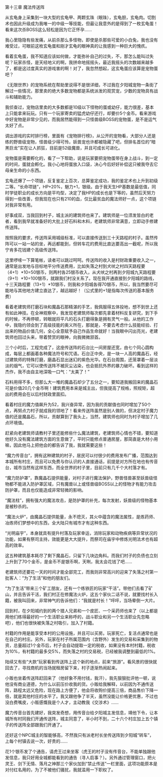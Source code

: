 第十三章 魔法传送阵


从玄龟身上采集到一块大型的玄龟甲、两颗玄珠（眼珠），玄龟胆，玄龟肉。切割术也因此升级成为我唯一的中级一等技能，但最让我意外的是得到了一枚玄龟蛋！看来这次杀BOSS这么轻松是因为它正怀孕……

我心里隐隐有些发痛，从前杀那么多怪物，即使是杀那些可爱的小白兔，我也没有难受过，可眼前这枚玄龟蛋和刚才玄龟的眼神真的让我感到一种巨大的愧疚。

看着玄龟蛋，我不知道应该如何做，才能弥补自己的过失，不，那怎么能叫过失呢？玩家杀怪，是天经地义的啊，我拼命地摇摇头，最近我摇头的次数越来越多了，都是这过度真实的游戏害的啊！对了，我忽然想起，这玄龟蛋应该算是宠物蛋吧？

《无限世界》的宠物系统在帮助里说得不是很详细，不过我在夕阳城宠物一条街了解过一些情况，那里卖的绝大多数宠物都是系统派发的观赏宠，少数的宠物具有战斗和辅助能力。

我侦查过，宠物店里卖的大多数都是10级以下怪物的蛋或幼仔，能力很差，基本上只能拿来玩玩。只有一个玩家寄卖的猛虎幼仔还行，却要价5个金币。看来游戏中好宠物是非常少见的，而我居然能得到一只怪兽级BOSS的宠物蛋，是不是运气太好了点。

调出游戏的实时排行榜，里面有《宠物排行榜》，从公开的宠物看，大部分人还是练的野兽级宠物，怪兽级少得可怜，妖兽宠也许都被隐藏了吧，但排名首位的“暗黑巨龙”实在让人抓狂，目前是52级魔兽，并且可成长可进化。

宠物蛋是需要孵化的，看了一下帮助，说是玩家要把宠物蛋带在身上战斗，到一定的时间，蛋就会孵化。我小心地将蛋放入口袋，决心今后好好补偿这只被我夺去它母亲生命的小东西。

玄龟还爆了一个项链，反复鉴定上百次，总算鉴定成功，我的鉴定术也上升到初级二等。“长命项链”，HP+20%，魅力+1，银级。由于我天生HP基数是最低值，同时学徒职业的成长方向是平均型，决定了我HP的成长也是下等的，虽然后天努力得到一些改善，但我现在也只有210的血，仅比最贫血的魔法师好一点，这个项链对我非常有用。

好事成双，当我回到村子，城主派的建筑师也来了。建筑师是一位须发皆白的老者，看到我早就准备好的大批上好石料和木料，老建筑师非常满意，立即动手修建传送阵。

按照我的要求，传送阵采用城级标准，可以直接传送到三十天路程的村子。虽然传阵可以一站一站的坐，再远都能到，但转车花的费用比直达要高出一截呢，所以我宁肯多花钱建个高级传送阵。

这里啰嗦一下算笔帐，读者可以跳过呵呵。传送阵的收入是村财政重要收入之一，通常是出发地与目标地平分传送费用，比如失落之村到犬吠之村四天路程要（4+1）*10=50银币，则两村各25银币收入，从犬吠之村再到夕阳城九天路程要（9+1）*10=100银币，就跟我们村没关系了。现在我开通直接到夕阳城的路线，十三天路程要（13+1）*10银币，则我和夕阳城各得70银币，所以，我当然要尽可能地与其他地方建立直达了，越远越好！（公式里的+1是指每次传送的基本服务费）

看着老建筑师打磨石块和魔晶石那精湛的手艺，我佩服得五体投地，想不到世上还有如此神技。在全神观察中，我发现老建筑师每次都先拿着材料反复研究，到下手的时候，不再停顿，转眼就将平凡的石头打磨得象是拥有灵气一般。从他的工作中，我隐约领会到了高级技能的奥义所在，那就是，不要去考虑什么技能经验、打出来的物品价值几何，全心全意赋予自己作品生命就好！当我眼中闪出亮光，老建筑师也回过头来，带着赞赏的眼神，向我微微颔首。

三个小时后，工程完成了，这座传送阵的石台比一间房屋还宽，由七个同心圆构成，每层上都画着各种魔法符号和咒语。石台正中央，是一块一人高的魔晶石，经过建筑师的特殊打磨，磨晶石显出迷幻的紫色光华。在石台周围，还笼罩着一层淡淡的烟气，它可以使传送阵不被灰尘沾染，也会抵抗外界的暴力破坏。看到这样的杰作，我不由自主地深吸一口气：“太美了！”

石料用得不多，但那么大一堆的魔晶石却少了五分之一，要知道我搬回来的魔晶石可是价值20几个金币啊！建筑费用本来是城主出，但我提高了规格，照规矩，超出的费用会在以后村财政里面扣。

看着村庄的魔力值飙升为52，我兴奋异常，因为我的贡献值也同时增加了50个点，再努点力村子就成我的领地了！看来传送阵虽然是别人做的，但决定村子魔力值的还是魔晶石，所以，贡献算到了我头上，当然，建筑师也同时为村子增加了几点环境值。

赶紧向老建筑师请教村子里还能修些什么魔法建筑，老建筑师心情也不错，要知道他好久没有魔法建筑方面的生意做了，平时只能修点普通房屋，那简直是大材小用嘛，因此他马上把他会的都告诉了我，我就需要这些！

“魔力传音台”，拥有这种建筑的村子，居民可以付很少的费用发布广播，范围达到本城所有村庄，而且可以免费与你认识的人直接通话，前提是对方所在地也有传音台，城市当然有这样东西，而全世界的村子里，目前只有几千个大村落才有。

“魔力防护罩”，靠魔晶石提供能量，对村子进行魔法保护，野兽怪兽甚至妖兽级怪物都不能进入防护罩区域，只有魔兽以上或怪兽级BOSS以上的怪物才有能力攻击防护罩，而且也仅能造成非常轻微的影响。

“魔法柱”，拥有强大的魔法攻击，是防护罩的补充，每次发射，妖兽级的怪物基本是被秒杀的。

“魔法火炉”，由魔晶石提供能量，永不熄灭，其火中蕴含的魔法属性，是炼药师、冶炼师们梦想中的东西，全大陆只有城市才有这种东西。

“光明庙宇”，本身就具有提升村落及玩家幸运，消除玩家和动物疾病等异常状况的功能，如果有祭司主持，效能更是大大提升，而祭司在庙宇中修炼光明法术也有超高的效率。

这五种建筑基本耗尽了剩下魔晶石，只留下几块边角料。而我们村子的负债也立刻上升到了70个金币，是金币不是银币啊，天咧，我太会花钱了吧……

老建筑师还要花一天的时间才能全部完工，而我则非常高兴的迎来了失落之村第一批客人：“为了生活”和他的朋友们。

“为了生活”带来三个矿工朋友，还有一个练铁匠的玩家“干活”。带他们去看了矿山，并且告诉干活，我们村正在修魔法火炉，这五个家伙二话不说，就要找村长入籍，被我叫回来，非常神气的告诉他们：“我就是村长！”呯呯，当场晕倒一大片。

回到村，在夕阳城约到的两个猎人兄弟和一个皮匠、一个采药师也来了（以上都是用他们练得最好的一个生活职业来称呼的，战斗职业和另一个生活职业先忽略吧），他们也很快被失落之村吸引，加入了村籍。

村籍的作用是能享受本村的公用设施，并且可以买房。玩家死亡，复活点通常也是在自己的村庄。另外，玩家在村子所属范围内（含野外）发生的交易和采集到的物资，总量超过1个金币后，村子会自动提取一定的税收，如果没有本村村籍，税收为10%，有村籍的最多交5%，而失落之村的交易税，已经被我调整到最低的1%。

陆续又有些“大款”玩家看到传送阵上这个新的地点，前来“旅游”。看风景的很快就回去了，寻找商机的当场就租房留下来，村子逐渐热闹起来。

小贩也坐着传送阵赶回来了（他好象不用付钱，我汗），我先狠狠批评他一顿，说他没有商业道德，为什么以前压价收我的货。小贩给我解释，以前因为不通传送阵，路程太远又危险，现在路上方便了，他会将收购价提高三倍，商品售价下降一倍，就是其他村庄的水平了。我又跟他争了半天，虽然没能让价格更优惠，不过也没白费嘴皮，小贩感慨我是个人才，主动教我《交涉术》……

魔力传音台首先建好，我突发奇想，用传音台给夕阳城主发信息，靖他下令，让本城所有村同我们开通传送阵，城主同意了，半小时不到，二十六个村庄加上五个镇子的传送阵全部跟我们开通了。

还好这个NPC城主的智能够高，不然我只有派老村长坐传送阵到夕阳城“转车”，上每个村镇去说一次，好贵的……

花1个银币发了个通告，请虎王过来坐客（虎王的村子没有传音台，不能单独跟他发信息，我只好用全城都能看到的通告（寻人启事？）。另外通过管理窗口，把火灵王、剑下无情、落月之神那三个家伙加到“禁止传送”一栏里面，这项功能原本是对付红名用的，为了不被他们骚扰，我就滥用一下职权了。





